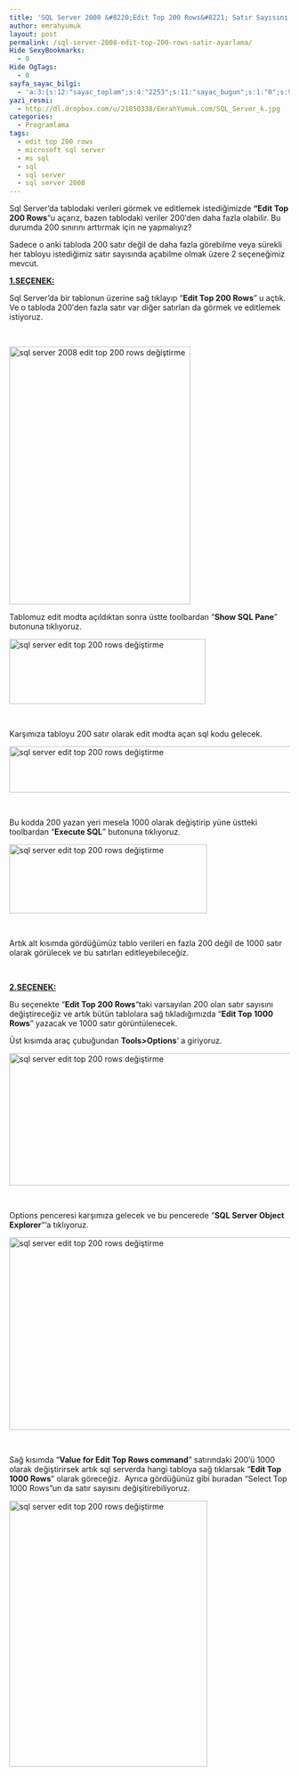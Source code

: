 ```yaml
---
title: 'SQL Server 2008 &#8220;Edit Top 200 Rows&#8221; Satır Sayısını Ayarlama'
author: emrahyumuk
layout: post
permalink: /sql-server-2008-edit-top-200-rows-satir-ayarlama/
Hide SexyBookmarks:
  - 0
Hide OgTags:
  - 0
sayfa_sayac_bilgi:
  - 'a:3:{s:12:"sayac_toplam";s:4:"2253";s:11:"sayac_bugun";s:1:"0";s:9:"son_okuma";s:10:"1364790055";}'
yazi_resmi:
  - http://dl.dropbox.com/u/21850338/EmrahYumuk.com/SQL_Server_k.jpg
categories:
  - Programlama
tags:
  - edit top 200 rows
  - microsoft sql server
  - ms sql
  - sql
  - sql server
  - sql server 2008
---
```

Sql Server&#8217;da tablodaki verileri görmek ve editlemek istediğimizde **&#8220;Edit Top 200 Rows**&#8220;u açarız, bazen tablodaki veriler 200&#8242;den daha fazla olabilir. Bu durumda 200 sınırını arttırmak için ne yapmalıyız?

Sadece o anki tabloda 200 satır değil de daha fazla görebilme veya sürekli her tabloyu istediğimiz satır sayısında açabilme olmak üzere 2 seçeneğimiz mevcut.

<!--more-->

<span style="text-decoration: underline;"><strong>1.SEÇENEK:</strong></span>

Sql Server&#8217;da bir tablonun üzerine sağ tıklayıp &#8220;**Edit Top 200 Rows**&#8221; u açtık. Ve o tabloda 200&#8242;den fazla satır var diğer satırları da görmek ve editlemek istiyoruz.

&nbsp;

<img class="alignnone" title="sql server 2008 edit top 200 rows - 01" src="http://dl.dropbox.com/u/21850338/EmrahYumuk.com/sql-server-edit-top-200-rows/01.jpg" alt="sql server 2008 edit top 200 rows değiştirme" width="325" height="463" />

Tablomuz edit modta açıldıktan sonra üstte toolbardan &#8220;**Show SQL Pane**&#8221; butonuna tıklıyoruz.

<img class="alignnone" title="sql server edit top 200 rows 02" src="http://dl.dropbox.com/u/21850338/EmrahYumuk.com/sql-server-edit-top-200-rows/02.jpg" alt="sql server edit top 200 rows değiştirme" width="353" height="117" />

&nbsp;

Karşımıza tabloyu 200 satır olarak edit modta açan sql kodu gelecek.

<img class="alignnone" title="sql server edit top 200 rows - 03" src="http://dl.dropbox.com/u/21850338/EmrahYumuk.com/sql-server-edit-top-200-rows/03.jpg" alt="sql server edit top 200 rows değiştirme" width="551" height="83" />

&nbsp;

Bu kodda 200 yazan yeri mesela 1000 olarak değiştirip yüne üstteki toolbardan &#8220;**Execute SQL**&#8221; butonuna tıklıyoruz.

<img class="alignnone" title="sql server edit top 200 rows - 04" src="http://dl.dropbox.com/u/21850338/EmrahYumuk.com/sql-server-edit-top-200-rows/04.jpg" alt="sql server edit top 200 rows değiştirme" width="355" height="124" />

&nbsp;

Artık alt kısımda gördüğümüz tablo verileri en fazla 200 değil de 1000 satır olarak görülecek ve bu satırları editleyebileceğiz.

&nbsp;

<span style="text-decoration: underline;"><strong>2.SEÇENEK:</strong></span>

Bu seçenekte &#8220;**Edit Top 200 Rows**&#8220;taki varsayılan 200 olan satır sayısını değiştireceğiz ve artık bütün tablolara sağ tıkladığımızda &#8220;**Edit Top 1000 Rows**&#8221; yazacak ve 1000 satır görüntülenecek.

Üst kısımda araç çubuğundan **Tools>Options**&#8216; a giriyoruz.

<img class="alignnone" title="sql server edit top 200 rows " src="http://dl.dropbox.com/u/21850338/EmrahYumuk.com/sql-server-edit-top-200-rows/05.jpg" alt="sql server edit top 200 rows değiştirme" width="508" height="238" />

&nbsp;

Options penceresi karşımıza gelecek ve bu pencerede &#8220;**SQL Server Object Explorer**&#8220;&#8216;a tıklıyoruz.

<img class="alignnone" title="sql server edit top 200 rows" src="http://dl.dropbox.com/u/21850338/EmrahYumuk.com/sql-server-edit-top-200-rows/06.jpg" alt="sql server edit top 200 rows değiştirme" width="602" height="346" />

&nbsp;

Sağ kısımda &#8220;**Value for Edit Top <n> Rows command**&#8221; satırındaki 200&#8242;ü 1000 olarak değiştirirsek artık sql serverda hangi tabloya sağ tıklarsak &#8220;**Edit Top 1000 Rows**&#8221; olarak göreceğiz.  Ayrıca gördüğünüz gibi buradan &#8220;Select Top 1000 Rows&#8221;un da satır sayısını değişitirebiliyoruz.

<img class=" alignnone" title="sql server edit top 200 rows" src="http://dl.dropbox.com/u/21850338/EmrahYumuk.com/sql-server-edit-top-200-rows/07.jpg" alt="sql server edit top 200 rows değiştirme" width="356" height="478" />